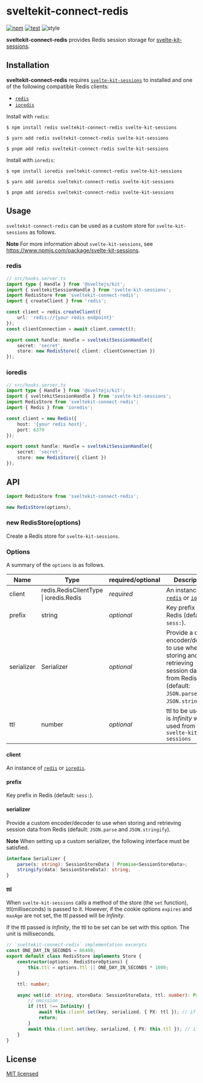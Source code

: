 # sveltekit-connect-redis

[![npm](https://img.shields.io/npm/v/sveltekit-connect-redis.svg)](https://www.npmjs.com/package/sveltekit-connect-redis)
[![test](https://github.com/yutak23/sveltekit-connect-redis/actions/workflows/test.yaml/badge.svg)](https://github.com/yutak23/sveltekit-connect-redis/actions/workflows/test.yaml)
![style](https://img.shields.io/badge/code%20style-airbnb-ff5a5f.svg)

**sveltekit-connect-redis** provides Redis session storage for [svelte-kit-sessions](https://www.npmjs.com/package/svelte-kit-sessions).

## Installation

**sveltekit-connect-redis** requires [`svelte-kit-sessions`](https://www.npmjs.com/package/svelte-kit-sessions) to installed and one of the following compatible Redis clients:

- [`redis`](https://www.npmjs.com/package/redis)
- [`ioredis`](https://www.npmjs.com/package/ioredis)

Install with `redis`:

```console
$ npm install redis sveltekit-connect-redis svelte-kit-sessions

$ yarn add redis sveltekit-connect-redis svelte-kit-sessions

$ pnpm add redis sveltekit-connect-redis svelte-kit-sessions
```

Install with `ioredis`:

```console
$ npm install ioredis sveltekit-connect-redis svelte-kit-sessions

$ yarn add ioredis sveltekit-connect-redis svelte-kit-sessions

$ pnpm add ioredis sveltekit-connect-redis svelte-kit-sessions
```

## Usage

`sveltekit-connect-redis` can be used as a custom store for `svelte-kit-sessions` as follows.

**Note** For more information about `svelte-kit-sessions`, see https://www.npmjs.com/package/svelte-kit-sessions.

### redis

```ts
// src/hooks.server.ts
import type { Handle } from '@sveltejs/kit';
import { sveltekitSessionHandle } from 'svelte-kit-sessions';
import RedisStore from 'sveltekit-connect-redis';
import { createClient } from 'redis';

const client = redis.createClient({
	url: 'redis://{your redis endpoint}'
});
const clientConnection = await client.connect();

export const handle: Handle = sveltekitSessionHandle({
	secret: 'secret',
	store: new RedisStore({ client: clientConnection })
});
```

### ioredis

```ts
// src/hooks.server.ts
import type { Handle } from '@sveltejs/kit';
import { sveltekitSessionHandle } from 'svelte-kit-sessions';
import RedisStore from 'sveltekit-connect-redis';
import { Redis } from 'ioredis';

const client = new Redis({
	host: '{your redis host}',
	port: 6379
});

export const handle: Handle = sveltekitSessionHandle({
	secret: 'secret',
	store: new RedisStore({ client })
});
```

## API

```ts
import RedisStore from 'sveltekit-connect-redis';

new RedisStore(options);
```

### new RedisStore(options)

Create a Redis store for `svelte-kit-sessions`.

### Options

A summary of the `options` is as follows.

| Name       | Type                                   | required/optional | Description                                                                                                                               |
| ---------- | -------------------------------------- | ----------------- | ----------------------------------------------------------------------------------------------------------------------------------------- |
| client     | redis.RedisClientType \| ioredis.Redis | _required_        | An instance of [`redis`](https://www.npmjs.com/package/redis) or [`ioredis`](https://www.npmjs.com/package/ioredis)                       |
| prefix     | string                                 | _optional_        | Key prefix in Redis (default: `sess:`).                                                                                                   |
| serializer | Serializer                             | _optional_        | Provide a custom encoder/decoder to use when storing and retrieving session data from Redis (default: `JSON.parse` and `JSON.stringify`). |
| ttl        | number                                 | _optional_        | ttl to be used if ttl is _Infinity_ when used from `svelte-kit-sessions`                                                                  |

#### client

An instance of [`redis`](https://www.npmjs.com/package/redis) or [`ioredis`](https://www.npmjs.com/package/ioredis).

#### prefix

Key prefix in Redis (default: `sess:`).

#### serializer

Provide a custom encoder/decoder to use when storing and retrieving session data from Redis (default: `JSON.parse` and `JSON.stringify`).

**Note** When setting up a custom serializer, the following interface must be satisfied.

```ts
interface Serializer {
	parse(s: string): SessionStoreData | Promise<SessionStoreData>;
	stringify(data: SessionStoreData): string;
}
```

#### ttl

When `svelte-kit-sessions` calls a method of the store (the `set` function), ttl(milliseconds) is passed to it. However, if the cookie options `expires` and `maxAge` are not set, the ttl passed will be _Infinity_.

If the ttl passed is _Infinity_, the ttl to be set can be set with this option. The unit is milliseconds.

```ts
// `sveltekit-connect-redis` implementation excerpts
const ONE_DAY_IN_SECONDS = 86400;
export default class RedisStore implements Store {
	constructor(options: RedisStoreOptions) {
		this.ttl = options.ttl || ONE_DAY_IN_SECONDS * 1000;
	}

	ttl: number;

	async set(id: string, storeData: SessionStoreData, ttl: number): Promise<void> {
		// omission ...
		if (ttl !== Infinity) {
			await this.client.set(key, serialized, { PX: ttl }); // if `ttl` passed as argument is *not* Infinity, use the argument `ttl` as it is.
			return;
		}
		await this.client.set(key, serialized, { PX: this.ttl }); // if `ttl` passed as argument is *not* Infinity, use `options.ttl` or default.
	}
}
```

## License

[MIT licensed](./LICENSE)
